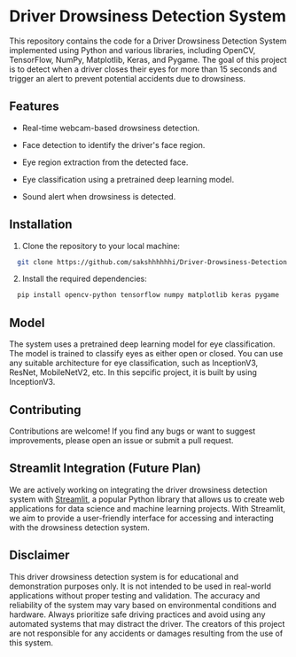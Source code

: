 # Driver Drowsiness Detection System

This repository contains the code for a Driver Drowsiness Detection System implemented using Python and various libraries, including OpenCV, TensorFlow, NumPy, Matplotlib, Keras, and Pygame. The goal of this project is to detect when a driver closes their eyes for more than 15 seconds and trigger an alert to prevent potential accidents due to drowsiness.

## Features
* Real-time webcam-based drowsiness detection.

* Face detection to identify the driver's face region.

* Eye region extraction from the detected face.

* Eye classification using a pretrained deep learning model.

* Sound alert when drowsiness is detected.

## Installation

1.  Clone the repository to your local machine:
    
```bash
  git clone https://github.com/sakshhhhhhi/Driver-Drowsiness-Detection.git
```

2. Install the required dependencies:

```bash
  pip install opencv-python tensorflow numpy matplotlib keras pygame

```

## Model
The system uses a pretrained deep learning model for eye classification. The model is trained to classify eyes as either open or closed. You can use any suitable architecture for eye classification, such as InceptionV3, ResNet, MobileNetV2, etc. In this sepcific project, it is built by using InceptionV3.


## Contributing

Contributions are welcome! If you find any bugs or want to suggest improvements, please open an issue or submit a pull request.

## Streamlit Integration (Future Plan)

We are actively working on integrating the driver drowsiness detection system with [Streamlit](https://streamlit.io/), a popular Python library that allows us to create web applications for data science and machine learning projects. With Streamlit, we aim to provide a user-friendly interface for accessing and interacting with the drowsiness detection system.

## Disclaimer
This driver drowsiness detection system is for educational and demonstration purposes only. It is not intended to be used in real-world applications without proper testing and validation. The accuracy and reliability of the system may vary based on environmental conditions and hardware. Always prioritize safe driving practices and avoid using any automated systems that may distract the driver. The creators of this project are not responsible for any accidents or damages resulting from the use of this system.
